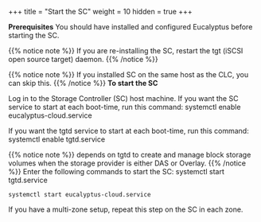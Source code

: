 +++
title = "Start the SC"
weight = 10
hidden = true
+++

**Prerequisites** You should have installed and configured Eucalyptus before starting the SC. 


{{% notice note %}}
If you are re-installing the SC, restart the tgt (iSCSI open source target) daemon. 
{{% /notice %}}

{{% notice note %}}
If you installed SC on the same host as the CLC, you can skip this. 
{{% /notice %}}
**To start the SC** 

Log in to the Storage Controller (SC) host machine. If you want the SC service to start at each boot-time, run this command: 
    systemctl enable eucalyptus-cloud.service

If you want the tgtd service to start at each boot-time, run this command: 
    systemctl enable tgtd.service


{{% notice note %}}
depends on tgtd to create and manage block storage volumes when the storage provider is either DAS or Overlay. 
{{% /notice %}}
Enter the following commands to start the SC: 
    systemctl start tgtd.service


    systemctl start eucalyptus-cloud.service

If you have a multi-zone setup, repeat this step on the SC in each zone. 